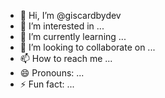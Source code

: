 - 👋 Hi, I’m @giscardbydev
- 👀 I’m interested in ...
- 🌱 I’m currently learning ...
- 💞️ I’m looking to collaborate on ...
- 📫 How to reach me ...
- 😄 Pronouns: ...
- ⚡ Fun fact: ...

<!---
giscardbydev/giscardbydev is a ✨ special ✨ repository because its `README.md` (this file) appears on your GitHub profile.
You can click the Preview link to take a look at your changes.
--->
